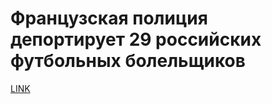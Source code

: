 # Французская полиция депортирует 29 российских футбольных болельщиков



[LINK](https://varlamov.ru/1782534.html)